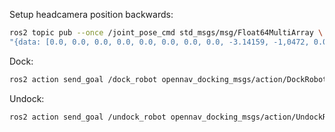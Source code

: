 Setup headcamera position backwards:
```bash
ros2 topic pub --once /joint_pose_cmd std_msgs/msg/Float64MultiArray \
"{data: [0.0, 0.0, 0.0, 0.0, 0.0, 0.0, 0.0, 0.0, -3.14159, -1,0472, 0.0, 0.0]}"
```

Dock:
```bash
ros2 action send_goal /dock_robot opennav_docking_msgs/action/DockRobot   '{"use_dock_id": true, "dock_id": "home_dock"}'
```

Undock:
```bash
ros2 action send_goal /undock_robot opennav_docking_msgs/action/UndockRobot "{}"
```
